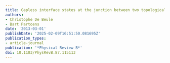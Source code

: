 ```yaml
---
title: Gapless interface states at the junction between two topological insulators
authors:
- Christophe De Beule
- Bart Partoens
date: '2013-03-01'
publishDate: '2025-02-09T16:51:50.081695Z'
publication_types:
- article-journal
publication: '*Physical Review B*'
doi: 10.1103/PhysRevB.87.115113
---
```

